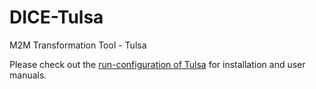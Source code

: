 # DICE-Tulsa
M2M Transformation Tool - Tulsa

Please check out the [run-configuration of Tulsa](https://github.com/dice-project/DICE-Tulsa/doc/Run-Configuration%20of%20Tulsa.pdf) for installation and user manuals.
